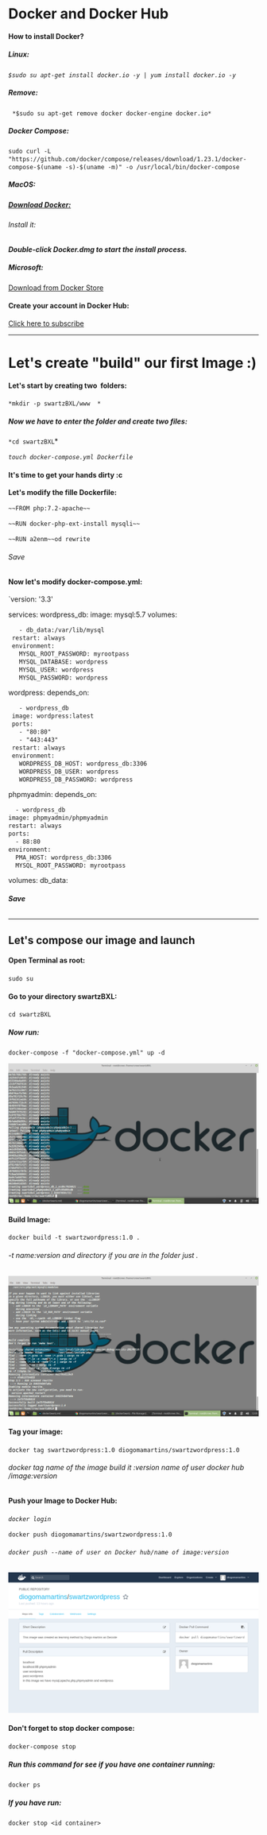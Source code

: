 # **Docker and Docker Hub**

#### How to install Docker?

##### Linux:

  *`$sudo su apt-get install docker.io -y | yum install docker.io -y`*

##### Remove:

  `*$sudo su apt-get remove docker docker-engine docker.io*`



##### Docker Compose:

```
sudo curl -L "https://github.com/docker/compose/releases/download/1.23.1/docker-compose-$(uname -s)-$(uname -m)" -o /usr/local/bin/docker-compose
```



##### MacOS:

##### [Download Docker:](https://store.docker.com/editions/community/docker-ce-desktop-mac)

###### Install it:

***Double-click Docker.dmg to start the install process.***



##### Microsoft:

[ Download from Docker Store](https://store.docker.com/editions/community/docker-ce-desktop-windows)



#### Create your account in Docker Hub:

[Click here to subscribe](https://hub.docker.com/)



---

# Let's create "build" our first Image :)



#### Let's start by creating two  folders:

`*mkdir -p swartzBXL/www  *`



##### Now we have to enter the folder and create two files:

`*cd swartzBXL`*

*`touch docker-compose.yml Dockerfile`*



#### It's time to get your hands dirty :c

**Let's modify the fille Dockerfile:**

`~~FROM php:7.2-apache~~`

`~~RUN docker-php-ext-install mysqli~~`

`~~RUN a2enm~~od rewrite`

###### Save



#### Now let's modify  docker-compose.yml:

`version: '3.3'

services:
   wordpress_db:
     image: mysql:5.7
     volumes:

       - db_data:/var/lib/mysql
     restart: always
     environment:
       MYSQL_ROOT_PASSWORD: myrootpass
       MYSQL_DATABASE: wordpress
       MYSQL_USER: wordpress
       MYSQL_PASSWORD: wordpress

   wordpress:
     depends_on:

       - wordpress_db
     image: wordpress:latest
     ports:
       - "80:80"
       - "443:443"
     restart: always
     environment:
       WORDPRESS_DB_HOST: wordpress_db:3306
       WORDPRESS_DB_USER: wordpress
       WORDPRESS_DB_PASSWORD: wordpress

   phpmyadmin:
    depends_on:

      - wordpress_db
    image: phpmyadmin/phpmyadmin
    restart: always
    ports:
      - 88:80
    environment:
      PMA_HOST: wordpress_db:3306
      MYSQL_ROOT_PASSWORD: myrootpass

volumes:
    db_data:



###### ***Save***

---

## Let's compose our image and launch

#### Open Terminal as root:

`sudo su`

#### Go to your directory swartzBXL:

`cd swartzBXL`

##### Now run:

`docker-compose -f "docker-compose.yml" up -d`

![dockerRun](imgDocker/dockerRun.png)



#### Build Image:

`docker build -t swartzwordpress:1.0 .`

###### -t name:version  and directory if you are in the folder just .

![dockerBuild](imgDocker/dockerBuild.png)

#### Tag your image:

`docker tag swartzwordpress:1.0 diogomamartins/swartzwordpress:1.0`

###### docker tag name of the image build it :version name of user docker hub /image:version

#### Push your Image to Docker Hub:



*`docker login`*

`docker push diogomamartins/swartzwordpress:1.0`

###### `docker push --name of user on Docker hub/name of image:version`

![dockerHUb](imgDocker/dockerHUb.png)



#### Don't forget to stop docker compose:

`docker-compose stop`

##### Run this command for see if you have one container running:

`docker ps`

##### If you have run:

`docker stop <id container>`


